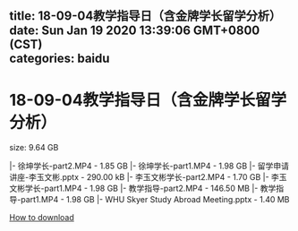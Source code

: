 
title: 18-09-04教学指导日（含金牌学长留学分析）
date: Sun Jan 19 2020 13:39:06 GMT+0800 (CST)    
categories: baidu
---

# 18-09-04教学指导日（含金牌学长留学分析）
size: 9.64 GB
 
 
|- 徐坤学长-part2.MP4 - 1.85 GB
|- 徐坤学长-part1.MP4 - 1.98 GB
|- 留学申请讲座-李玉文彬.pptx - 290.00 kB
|- 李玉文彬学长-part2.MP4 - 1.70 GB
|- 李玉文彬学长-part1.MP4 - 1.98 GB
|- 教学指导-part2.MP4 - 146.50 MB
|- 教学指导-part1.MP4 - 1.98 GB
|- WHU Skyer Study Abroad Meeting.pptx - 1.40 MB

[How to download](https://bpcam.bemobtrk.com/go/2ceec3aa-1ca2-46d6-b9ff-aaa5c184517c?jno=250)